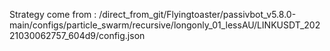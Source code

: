 Strategy come from : /direct_from_git/Flyingtoaster/passivbot_v5.8.0-main/configs/particle_swarm/recursive/longonly_01_lessAU/LINKUSDT_20221030062757_604d9/config.json